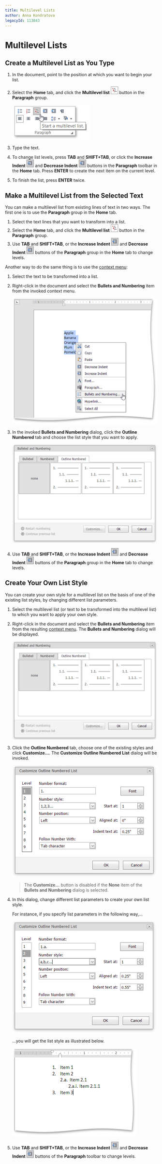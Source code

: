 ```yaml
---
title: Multilevel Lists
author: Anna Kondratova
legacyId: 113843
---
```

# Multilevel Lists
## Create a Multilevel List as You Type
1. In the document, point to the position at which you want to begin your list.
2. Select the **Home** tab, and click the **Multilevel list** ![EUD_ASPxRichEdit_Home_MultilevelListButton](../../../images/img117842.png) button in the **Paragraph**  group.
	
	![EUD_ASPxRichEdit_Home_InsertMultilevelList](../../../images/img117839.png)
3. Type the text.
4. To change list levels, press **TAB** and **SHIFT+TAB**, or click the **Increase Indent** ![EUD_ASPxRichEdit_Home_IncreaseIndentButton](../../../images/img117847.png) and **Decrease Indent** ![EUD_ASPxRichEdit_Home_DecreaseIndentButton](../../../images/img117848.png) buttons in the **Paragraph** toolbar in the **Home** tab. Press **ENTER** to create the next item on the current level.
5. To finish the list, press **ENTER** twice.

## Make a Multilevel List from the Selected Text
You can make a multilevel list from existing lines of text in two ways. The first one is to use the **Paragraph** group in the **Home** tab.
1. Select the text lines that you want to transform into a list.
2. Select the **Home** tab, and click the **Multilevel list** ![EUD_ASPxRichEdit_Home_MultilevelListButton](../../../images/img117842.png) button in the **Paragraph** group.
3. Use **TAB** and **SHIFT+TAB**, or the **Increase Indent** ![EUD_ASPxRichEdit_Home_IncreaseIndentButton](../../../images/img117847.png) and **Decrease Indent** ![EUD_ASPxRichEdit_Home_DecreaseIndentButton](../../../images/img117848.png) buttons of the **Paragraph** group in the **Home** tab to change levels.

Another way to do the same thing is to use the [context menu](../text-editor-ui/editor-elements.md):
1. Select the text to be transformed into a list.
2. Right-click in the document and select the **Bullets and Numbering** item from the invoked context menu.
	
	![EUD_ASPxRichEdit_Home_BulletedandNumberedListsContext](../../../images/img117843.png)
3. In the invoked **Bullets and Numbering** dialog, click the **Outline Numbered** tab and choose the list style that you want to apply.
	
	![EUD_ASPxRichEdit_Home_MultilevelListDialog](../../../images/img117846.png)
4. Use **TAB** and **SHIFT+TAB**, or the **Increase Indent** ![EUD_ASPxRichEdit_Home_IncreaseIndentButton](../../../images/img117847.png) and **Decrease Indent** ![EUD_ASPxRichEdit_Home_DecreaseIndentButton](../../../images/img117848.png) buttons of the **Paragraph** group in the **Home** tab to change levels.

## Create Your Own List Style
You can create your own style for a multilevel list on the basis of one of the existing list styles, by changing different list parameters.
1. Select the multilevel list (or text to be transformed into the multilevel list) to which you want to apply your own style.
2. Right-click in the document and select the **Bullets and Numbering** item from the resulting [context menu](../text-editor-ui/editor-elements.md). The **Bullets and Numbering** dialog will be displayed.
	
	![EUD_ASPxRichEdit_Home_MultilevelListDialog](../../../images/img117846.png)
3. Click the **Outline Numbered** tab, choose one of the existing styles and click **Customize...**. The **Customize Outline Numbered List** dialog will be invoked.
	
	![EUD_ASPxRichEdit_Lists_OutlinedListDialog-1](../../../images/img117991.png)
	
	> The **Customize...** button is disabled if the **None** item of the **Bullets and Numbering** dialog is selected.
4. In this dialog, change different list parameters to create your own list style.
	
	For instance, if you specify list parameters in the following way,...
	
	![EUD_ASPxRichEdit_Lists_OutlinedListDialog-2](../../../images/img117992.png)
	
	...you will get the list style as illustrated below.
	
	![EUD_ASPxRichEdit_Lists_CustomizedOutlined](../../../images/img117993.png)
5. Use **TAB** and **SHIFT+TAB**, or the **Increase Indent** ![RichEdit_IncreaseIndentButton](../../../images/img117847.png) and **Decrease Indent** ![RichEdit_DecreaseIndentButton](../../../images/img117848.png) buttons of the **Paragraph** toolbar to change levels.